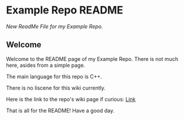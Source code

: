 # Example Repo README

_New ReadMe File for my Example Repo._


## Welcome

Welcome to the README page of my Example Repo. There is not much here, asides from a simple page.

The main language for this repo is C++.

There is no liscene for this wiki currently.

Here is the link to the repo's wiki page if curious: [Link](https://github.com/K-Trujillo/exampleRepo/wiki)

That is all for the README!
Have a good day.
